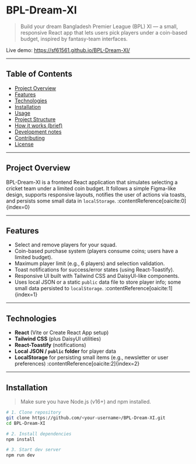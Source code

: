 # BPL-Dream-XI

> Build your dream Bangladesh Premier League (BPL) XI — a small, responsive React app that lets users pick players under a coin-based budget, inspired by fantasy-team interfaces.

Live demo: https://sf61561.github.io/BPL-Dream-XI/  

---

## Table of Contents

- [Project Overview](#project-overview)  
- [Features](#features)  
- [Technologies](#technologies)  
- [Installation](#installation)  
- [Usage](#usage)  
- [Project Structure](#project-structure)  
- [How it works (brief)](#how-it-works-brief)  
- [Development notes](#development-notes)  
- [Contributing](#contributing)  
- [License](#license)

---

## Project Overview

BPL-Dream-XI is a frontend React application that simulates selecting a cricket team under a limited coin budget. It follows a simple Figma-like design, supports responsive layouts, notifies the user of actions via toasts, and persists some small data in `localStorage`. :contentReference[oaicite:0]{index=0}

---

## Features

- Select and remove players for your squad.  
- Coin-based purchase system (players consume coins; users have a limited budget).  
- Maximum player limit (e.g., 6 players) and selection validation.  
- Toast notifications for success/error states (using React-Toastify).  
- Responsive UI built with Tailwind CSS and DaisyUI-like components.  
- Uses local JSON or a static `public` data file to store player info; some small data persisted to `localStorage`. :contentReference[oaicite:1]{index=1}

---

## Technologies

- **React** (Vite or Create React App setup)  
- **Tailwind CSS** (plus DaisyUI utilities)  
- **React-Toastify** (notifications)  
- **Local JSON / `public` folder** for player data  
- **LocalStorage** for persisting small items (e.g., newsletter or user preferences) :contentReference[oaicite:2]{index=2}

---

## Installation

> Make sure you have Node.js (v16+) and npm installed.

```bash
# 1. Clone repository
git clone https://github.com/<your-username>/BPL-Dream-XI.git
cd BPL-Dream-XI

# 2. Install dependencies
npm install

# 3. Start dev server
npm run dev
